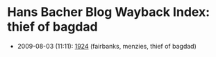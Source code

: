 # Hans Bacher Blog Wayback Index: thief of bagdad

* 2009-08-03 (11:11): [1924](https://web.archive.org/web/https://one1more2time3.wordpress.com/2009/08/03/1924/) (fairbanks, menzies, thief of bagdad)